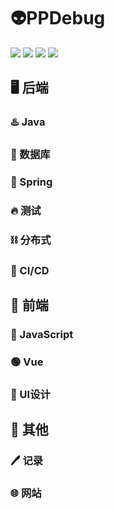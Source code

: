 # 👽PPDebug

<img src="https://img.shields.io/github/watchers/ppdebug/ppdebug.github.io"> 
<img src="https://img.shields.io/github/stars/ppdebug/ppdebug.github.io"> 
<img src="https://img.shields.io/github/forks/ppdebug/ppdebug.github.io"> 
<img src="https://img.shields.io/github/followers/ppdebug"> 
<!-- <img src="https://img.shields.io/github/license/ppdebug/ppdebug.github.io">  -->




## 🖥️ 后端
### ♨️ Java
### 💽 数据库
### 🍃 Spring
### 🔥 测试
### ⛓️ 分布式
### 🤖 CI/CD

## 📱 前端
### 👾 JavaScript
### 🟢 Vue
### 🎨 UI设计
## 📂 其他
### 🖊️ 记录
  
### 🌐 网站
